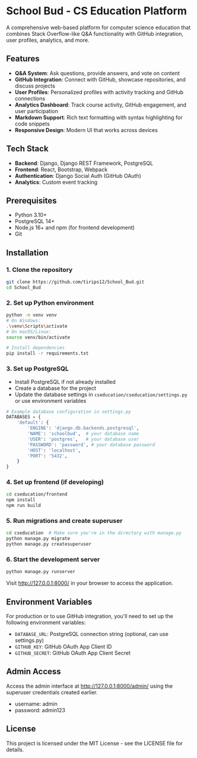 # School Bud - CS Education Platform

A comprehensive web-based platform for computer science education that combines Stack Overflow-like Q&A functionality with GitHub integration, user profiles, analytics, and more.

## Features

- **Q&A System**: Ask questions, provide answers, and vote on content
- **GitHub Integration**: Connect with GitHub, showcase repositories, and discuss projects
- **User Profiles**: Personalized profiles with activity tracking and GitHub connections
- **Analytics Dashboard**: Track course activity, GitHub engagement, and user participation
- **Markdown Support**: Rich text formatting with syntax highlighting for code snippets
- **Responsive Design**: Modern UI that works across devices

## Tech Stack

- **Backend**: Django, Django REST Framework, PostgreSQL
- **Frontend**: React, Bootstrap, Webpack
- **Authentication**: Django Social Auth (GitHub OAuth)
- **Analytics**: Custom event tracking

## Prerequisites

- Python 3.10+
- PostgreSQL 14+
- Node.js 16+ and npm (for frontend development)
- Git

## Installation

### 1. Clone the repository

```bash
git clone https://github.com/tirips12/School_Bud.git
cd School_Bud
```

### 2. Set up Python environment

```bash
python -m venv venv
# On Windows:
.\venv\Scripts\activate
# On macOS/Linux:
source venv/bin/activate

# Install dependencies
pip install -r requirements.txt
```

### 3. Set up PostgreSQL

- Install PostgreSQL if not already installed
- Create a database for the project
- Update the database settings in `cseducation/cseducation/settings.py` or use environment variables

```python
# Example database configuration in settings.py
DATABASES = {
    'default': {
        'ENGINE': 'django.db.backends.postgresql',
        'NAME': 'schoolbud',  # your database name
        'USER': 'postgres',   # your database user
        'PASSWORD': 'password', # your database password
        'HOST': 'localhost',
        'PORT': '5432',
    }
}
```

### 4. Set up frontend (if developing)

```bash
cd cseducation/frontend
npm install
npm run build
```

### 5. Run migrations and create superuser

```bash
cd cseducation  # Make sure you're in the directory with manage.py
python manage.py migrate
python manage.py createsuperuser
```

### 6. Start the development server

```bash
python manage.py runserver
```

Visit http://127.0.0.1:8000/ in your browser to access the application.

## Environment Variables

For production or to use GitHub integration, you'll need to set up the following environment variables:

- `DATABASE_URL`: PostgreSQL connection string (optional, can use settings.py)
- `GITHUB_KEY`: GitHub OAuth App Client ID
- `GITHUB_SECRET`: GitHub OAuth App Client Secret

## Admin Access

Access the admin interface at http://127.0.0.1:8000/admin/ using the superuser credentials created earlier.
- username: admin
- password: admin123
## License

This project is licensed under the MIT License - see the LICENSE file for details.
